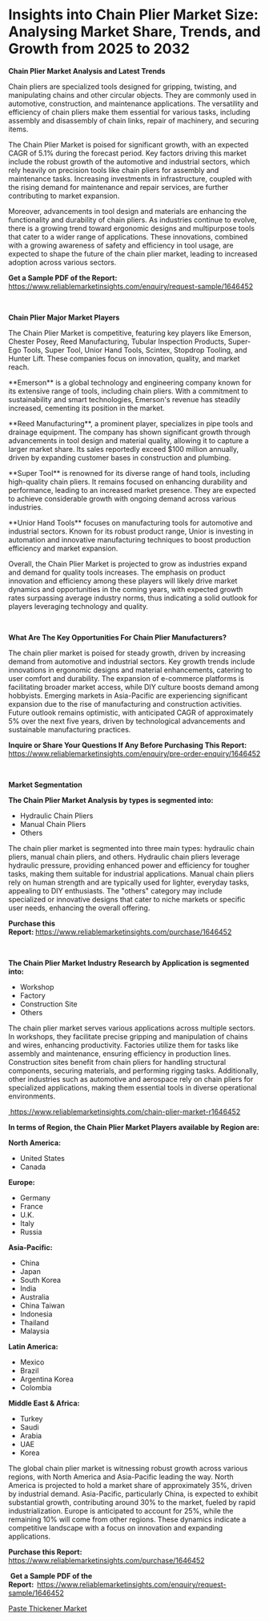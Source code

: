 <p><h1>Insights into Chain Plier Market Size: Analysing Market Share, Trends, and Growth from 2025 to 2032</h1></p><p><strong>Chain Plier Market Analysis and Latest Trends</strong></p>
<p><p>Chain pliers are specialized tools designed for gripping, twisting, and manipulating chains and other circular objects. They are commonly used in automotive, construction, and maintenance applications. The versatility and efficiency of chain pliers make them essential for various tasks, including assembly and disassembly of chain links, repair of machinery, and securing items.</p><p>The Chain Plier Market is poised for significant growth, with an expected CAGR of 5.1% during the forecast period. Key factors driving this market include the robust growth of the automotive and industrial sectors, which rely heavily on precision tools like chain pliers for assembly and maintenance tasks. Increasing investments in infrastructure, coupled with the rising demand for maintenance and repair services, are further contributing to market expansion.</p><p>Moreover, advancements in tool design and materials are enhancing the functionality and durability of chain pliers. As industries continue to evolve, there is a growing trend toward ergonomic designs and multipurpose tools that cater to a wider range of applications. These innovations, combined with a growing awareness of safety and efficiency in tool usage, are expected to shape the future of the chain plier market, leading to increased adoption across various sectors.</p></p>
<p><strong>Get a Sample PDF of the Report:&nbsp;</strong> <a href="https://www.reliablemarketinsights.com/enquiry/request-sample/1646452?utm_campaign=2535&utm_medium=2&utm_source=Github&utm_content=ia&utm_term=11042025&utm_id=chain-plier">https://www.reliablemarketinsights.com/enquiry/request-sample/1646452</a></p>
<p>&nbsp;</p>
<p><strong>Chain Plier Major Market Players</strong></p>
<p><p>The Chain Plier Market is competitive, featuring key players like Emerson, Chester Posey, Reed Manufacturing, Tubular Inspection Products, Super-Ego Tools, Super Tool, Unior Hand Tools, Scintex, Stopdrop Tooling, and Hunter Lift. These companies focus on innovation, quality, and market reach.</p><p>**Emerson** is a global technology and engineering company known for its extensive range of tools, including chain pliers. With a commitment to sustainability and smart technologies, Emerson's revenue has steadily increased, cementing its position in the market.</p><p>**Reed Manufacturing**, a prominent player, specializes in pipe tools and drainage equipment. The company has shown significant growth through advancements in tool design and material quality, allowing it to capture a larger market share. Its sales reportedly exceed $100 million annually, driven by expanding customer bases in construction and plumbing.</p><p>**Super Tool** is renowned for its diverse range of hand tools, including high-quality chain pliers. It remains focused on enhancing durability and performance, leading to an increased market presence. They are expected to achieve considerable growth with ongoing demand across various industries.</p><p>**Unior Hand Tools** focuses on manufacturing tools for automotive and industrial sectors. Known for its robust product range, Unior is investing in automation and innovative manufacturing techniques to boost production efficiency and market expansion.</p><p>Overall, the Chain Plier Market is projected to grow as industries expand and demand for quality tools increases. The emphasis on product innovation and efficiency among these players will likely drive market dynamics and opportunities in the coming years, with expected growth rates surpassing average industry norms, thus indicating a solid outlook for players leveraging technology and quality.</p></p>
<p>&nbsp;</p>
<p><strong>What Are The Key Opportunities For Chain Plier Manufacturers?</strong></p>
<p><p>The chain plier market is poised for steady growth, driven by increasing demand from automotive and industrial sectors. Key growth trends include innovations in ergonomic designs and material enhancements, catering to user comfort and durability. The expansion of e-commerce platforms is facilitating broader market access, while DIY culture boosts demand among hobbyists. Emerging markets in Asia-Pacific are experiencing significant expansion due to the rise of manufacturing and construction activities. Future outlook remains optimistic, with anticipated CAGR of approximately 5% over the next five years, driven by technological advancements and sustainable manufacturing practices.</p></p>
<p><strong>Inquire or Share Your Questions If Any Before Purchasing This Report:</strong> <a href="https://www.reliablemarketinsights.com/enquiry/pre-order-enquiry/1646452?utm_campaign=2535&utm_medium=2&utm_source=Github&utm_content=ia&utm_term=11042025&utm_id=chain-plier">https://www.reliablemarketinsights.com/enquiry/pre-order-enquiry/1646452</a></p>
<p>&nbsp;</p>
<p><strong>Market Segmentation</strong></p>
<p><strong>The Chain Plier Market Analysis by types is segmented into:</strong></p>
<p><ul><li>Hydraulic Chain Pliers</li><li>Manual Chain Pliers</li><li>Others</li></ul></p>
<p><p>The chain plier market is segmented into three main types: hydraulic chain pliers, manual chain pliers, and others. Hydraulic chain pliers leverage hydraulic pressure, providing enhanced power and efficiency for tougher tasks, making them suitable for industrial applications. Manual chain pliers rely on human strength and are typically used for lighter, everyday tasks, appealing to DIY enthusiasts. The "others" category may include specialized or innovative designs that cater to niche markets or specific user needs, enhancing the overall offering.</p></p>
<p><strong>Purchase this Report:&nbsp;</strong><a href="https://www.reliablemarketinsights.com/purchase/1646452?utm_campaign=2535&utm_medium=2&utm_source=Github&utm_content=ia&utm_term=11042025&utm_id=chain-plier">https://www.reliablemarketinsights.com/purchase/1646452</a></p>
<p>&nbsp;</p>
<p><strong>The Chain Plier Market Industry Research by Application is segmented into:</strong></p>
<p><ul><li>Workshop</li><li>Factory</li><li>Construction Site</li><li>Others</li></ul></p>
<p><p>The chain plier market serves various applications across multiple sectors. In workshops, they facilitate precise gripping and manipulation of chains and wires, enhancing productivity. Factories utilize them for tasks like assembly and maintenance, ensuring efficiency in production lines. Construction sites benefit from chain pliers for handling structural components, securing materials, and performing rigging tasks. Additionally, other industries such as automotive and aerospace rely on chain pliers for specialized applications, making them essential tools in diverse operational environments.</p></p>
<p><a href="https://www.reliablemarketinsights.com/chain-plier-market-r1646452?utm_campaign=2535&utm_medium=2&utm_source=Github&utm_content=ia&utm_term=11042025&utm_id=chain-plier">&nbsp;https://www.reliablemarketinsights.com/chain-plier-market-r1646452</a></p>
<p><strong>In terms of Region, the Chain Plier Market Players available by Region are:</strong></p>
<p>
    <p> <strong> North America: </strong>
        <ul>
            <li>United States</li>
            <li>Canada</li>
        </ul>
        </p> 
    <p> <strong> Europe: </strong>
        <ul>
            <li>Germany</li>
            <li>France</li>
            <li>U.K.</li>
            <li>Italy</li>
            <li>Russia</li>
        </ul>
        </p> 
    <p> <strong> Asia-Pacific: </strong>
        <ul>
            <li>China</li>
            <li>Japan</li>
            <li>South Korea</li>
            <li>India</li>
            <li>Australia</li>
            <li>China Taiwan</li>
            <li>Indonesia</li>
            <li>Thailand</li>
            <li>Malaysia</li>
        </ul>
        </p> 
    <p> <strong> Latin America: </strong>
        <ul>
            <li>Mexico</li>
            <li>Brazil</li>
            <li>Argentina Korea</li>
            <li>Colombia</li>
        </ul>
        </p> 
    <p> <strong> Middle East & Africa: </strong>
        <ul>
            <li>Turkey</li>
            <li>Saudi</li>
            <li>Arabia</li>
            <li>UAE</li>
            <li>Korea</li>
        </ul>
    </p>
    </p>
<p><p>The global chain plier market is witnessing robust growth across various regions, with North America and Asia-Pacific leading the way. North America is projected to hold a market share of approximately 35%, driven by industrial demand. Asia-Pacific, particularly China, is expected to exhibit substantial growth, contributing around 30% to the market, fueled by rapid industrialization. Europe is anticipated to account for 25%, while the remaining 10% will come from other regions. These dynamics indicate a competitive landscape with a focus on innovation and expanding applications.</p></p>
<p><strong>Purchase this Report: </strong><a href="https://www.reliablemarketinsights.com/purchase/1646452?utm_campaign=2535&utm_medium=2&utm_source=Github&utm_content=ia&utm_term=11042025&utm_id=chain-plier">https://www.reliablemarketinsights.com/purchase/1646452</a></p>
<p>&nbsp;<strong>Get a Sample PDF of the Report:&nbsp;&nbsp;</strong><a href="https://www.reliablemarketinsights.com/enquiry/request-sample/1646452?utm_campaign=2535&utm_medium=2&utm_source=Github&utm_content=ia&utm_term=11042025&utm_id=chain-plier">https://www.reliablemarketinsights.com/enquiry/request-sample/1646452</a></p>
<p><strong></strong></p>
<p><p><a href="https://github.com/yepezkommakp/Market-Research-Report-List-1/blob/main/paste-thickener-market.md?utm_campaign=2535&utm_medium=2&utm_source=Github&utm_content=ia&utm_term=11042025&utm_id=chain-plier">Paste Thickener Market</a></p></p>